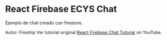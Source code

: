 # React Firebase ECYS Chat
Ejemplo de chat creado con firestore.

Autor: Fireship
Ver tutorial original [React Firebase Chat Tutorial](https://youtu.be/zQyrwxMPm88) on YouTube. 
